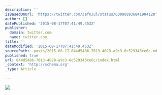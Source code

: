 ```yaml
---
description: ''
isBasedOnUrl: 'https://twitter.com/JefnJul/status/630908936841904128'
author: []
datePublished: '2015-08-17T07:41:49.453Z'
publisher:
  domain: twitter.com
  name: twitter.com
title: ''
dateModified: '2015-08-17T07:41:49.453Z'
sourcePath: _posts/2015-08-17-844d5486-7013-4028-a9c3-6c529343ce6c.md
published: true
url: 844d5486-7013-4028-a9c3-6c529343ce6c/index.html
_context: 'http://schema.org'
_type: Article

---
```

![](https://pbs.twimg.com/media/CMFwVWlUAAAmyYY.jpg)